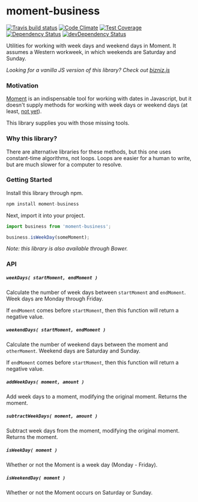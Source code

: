 # moment-business
[![Travis build status](http://img.shields.io/travis/jmeas/moment-business.svg?style=flat)](https://travis-ci.org/jmeas/moment-business)
[![Code Climate](https://codeclimate.com/github/jmeas/moment-business/badges/gpa.svg)](https://codeclimate.com/github/jmeas/moment-business)
[![Test Coverage](https://codeclimate.com/github/jmeas/moment-business/badges/coverage.svg)](https://codeclimate.com/github/jmeas/moment-business)
[![Dependency Status](https://david-dm.org/jmeas/moment-business.svg)](https://david-dm.org/jmeas/moment-business)
[![devDependency Status](https://david-dm.org/jmeas/moment-business/dev-status.svg)](https://david-dm.org/jmeas/moment-business#info=devDependencies)

Utilities for working with week days and weekend days in Moment. It assumes a Western
workweek, in which weekends are Saturday and Sunday.

*Looking for a vanilla JS version of this library? Check out
[bizniz.js](https://github.com/jmeas/bizniz.js)*

### Motivation

[Moment](http://momentjs.com/) is an indispensable tool for working with dates in Javascript, but it
doesn't supply methods for working with week days or weekend days (at least,
[not yet](https://github.com/moment/moment/issues/1947)).

This library supplies you with those missing tools.

### Why this library?

There are alternative libraries for these methods, but this one uses constant-time algorithms, not loops.
Loops are easier for a human to write, but are much slower for a computer to resolve.

### Getting Started

Install this library through npm.

```js
npm install moment-business
```

Next, import it into your project.

```js
import business from 'moment-business';

business.isWeekDay(someMoment);
```

*Note: this library is also available through Bower.*

### API

##### `weekDays( startMoment, endMoment )`

Calculate the number of week days between `startMoment` and `endMoment`. Week days are Monday through Friday.

If `endMoment` comes before `startMoment`, then this function will return a negative value.

##### `weekendDays( startMoment, endMoment )`

Calculate the number of weekend days between the moment and `otherMoment`. Weekend days are Saturday and Sunday.

If `endMoment` comes before `startMoment`, then this function will return a negative value.

##### `addWeekDays( moment, amount )`

Add week days to a moment, modifying the original moment. Returns the moment.

##### `subtractWeekDays( moment, amount )`

Subtract week days from the moment, modifying the original moment. Returns the moment.

##### `isWeekDay( moment )`

Whether or not the Moment is a week day (Monday - Friday).

##### `isWeekendDay( moment )`

Whether or not the Moment occurs on Saturday or Sunday.
